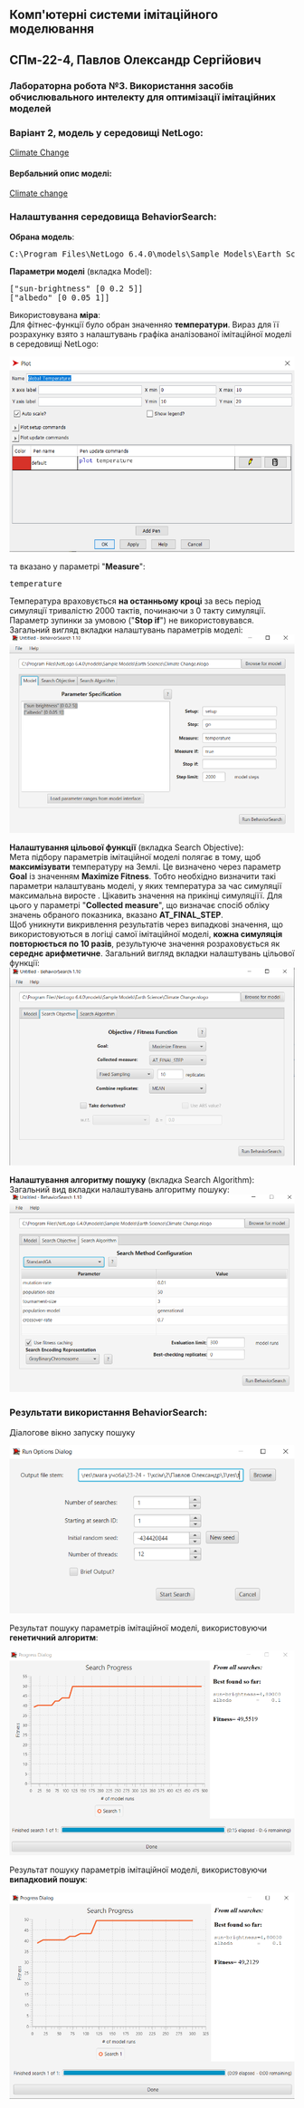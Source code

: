 ## Комп'ютерні системи імітаційного моделювання
## СПм-22-4, **Павлов Олександр Сергійович**
### Лабораторна робота №**3**. Використання засобів обчислювального интелекту для оптимізації імітаційних моделей

### Варіант 2, модель у середовищі NetLogo:
[Climate Change](http://www.netlogoweb.org/launch#http://www.netlogoweb.org/assets/modelslib/Sample%20Models/Earth%20Science/Climate%20Change.nlogo)
<br>

#### Вербальний опис моделі:
[Climate change](../lab2/lb2.md)


### Налаштування середовища BehaviorSearch:

**Обрана модель**:
<pre>
C:\Program Files\NetLogo 6.4.0\models\Sample Models\Earth Science\Climate Change.nlogo
</pre>
**Параметри моделі** (вкладка Model):  
<pre>
["sun-brightness" [0 0.2 5]]
["albedo" [0 0.05 1]]
</pre>
Використовувана **міра**:  
Для фітнес-функції було обран значенняо **температури**. Вираз для її розрахунку взято з налаштувань графіка аналізованої імітаційної моделі в середовищі NetLogo: 

![міра](mira.png)

та вказано у параметрі "**Measure**":
<pre>
temperature
</pre>

Температура враховується **на останньому кроці** за весь період симуляції тривалістю 2000 тактів, починаючи з 0 такту симуляції. Параметр зупинки за умовою ("**Stop if**") не використовувався.  
Загальний вигляд вкладки налаштувань параметрів моделі:  
![Вкладка налаштувань параметрів моделі](parameters.png)

**Налаштування цільової функції** (вкладка Search Objective):  
Мета підбору параметрів імітаційної моделі полягає в тому, щоб **максимізувати** температуру на Землі. Це визначено через параметр **Goal** із значенням **Maximize Fitness**. Тобто необхідно визначити такі параметри налаштувань моделі, у яких температура за час симуляції максимальна виросте . Цікавить значення на прикінці симуляціїї. Для цього у параметрі "**Collected measure**", що визначає спосіб обліку значень обраного показника, вказано **AT_FINAL_STEP**.  
Щоб уникнути викривлення результатів через випадкові значення, що використовуються в логіці самої імітаційної моделі, **кожна симуляція повторюється по 10 разів**, результуюче значення розраховується як **середнє арифметичне**. 
Загальний вигляд вкладки налаштувань цільової функції:  
![Вкладка налаштувань цільової функції](objective.png)

**Налаштування алгоритму пошуку** (вкладка Search Algorithm):  
Загальний вид вкладки налаштувань алгоритму пошуку:  
![Вкладка налаштувань пошуку](search.png)

### Результати використання BehaviorSearch:
Діалогове вікно запуску пошуку 

![Вікно запуску пошуку](dialog.png)

Результат пошуку параметрів імітаційної моделі, використовуючи **генетичний алгоритм**:

![Результати пошуку за допомогою ГА](ga.png)

Результат пошуку параметрів імітаційної моделі, використовуючи **випадковий пошук**:

![Результати випадкового пошуку](rs.png)

